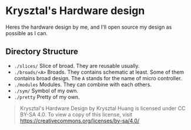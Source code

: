 # Krysztal's Hardware design

Heres the hardware design by me, and I'll open source my design as possible as I can.

## Directory Structure

- `./slices/` Slice of broad. They are reusable usually.
- `./broads/<A>` Broads. They contains schematic at least. Some of them contains broad design. The `A` stands for the name of micro controller.
- `./modules` Modules. They can combine with each others.
- `./sym/` Symbol of my own.
- `./pretty` Pretty of my own.

> Krysztal's Hardware Design by Krysztal Huang is licensed under CC BY-SA 4.0. To view a copy of this license, visit https://creativecommons.org/licenses/by-sa/4.0/
